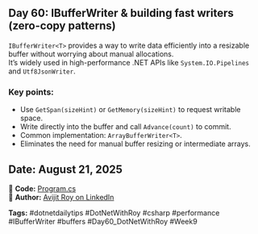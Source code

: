 ﻿## Day 60: IBufferWriter<T> & building fast writers (zero-copy patterns)

`IBufferWriter<T>` provides a way to write data efficiently into a resizable buffer without worrying about manual allocations.  
It’s widely used in high-performance .NET APIs like `System.IO.Pipelines` and `Utf8JsonWriter`.

### Key points:
- Use `GetSpan(sizeHint)` or `GetMemory(sizeHint)` to request writable space.  
- Write directly into the buffer and call `Advance(count)` to commit.  
- Common implementation: `ArrayBufferWriter<T>`.  
- Eliminates the need for manual buffer resizing or intermediate arrays.  

## Date: August 21, 2025  
🔗 **Code:** [Program.cs](./Program.cs)  
🔗 **Author:** [Avijit Roy on LinkedIn](https://www.linkedin.com/in/HeyAvijitRoy/)  

**Tags:** #dotnetdailytips #DotNetWithRoy #csharp #performance #IBufferWriter #buffers #Day60_DotNetWithRoy #Week9
